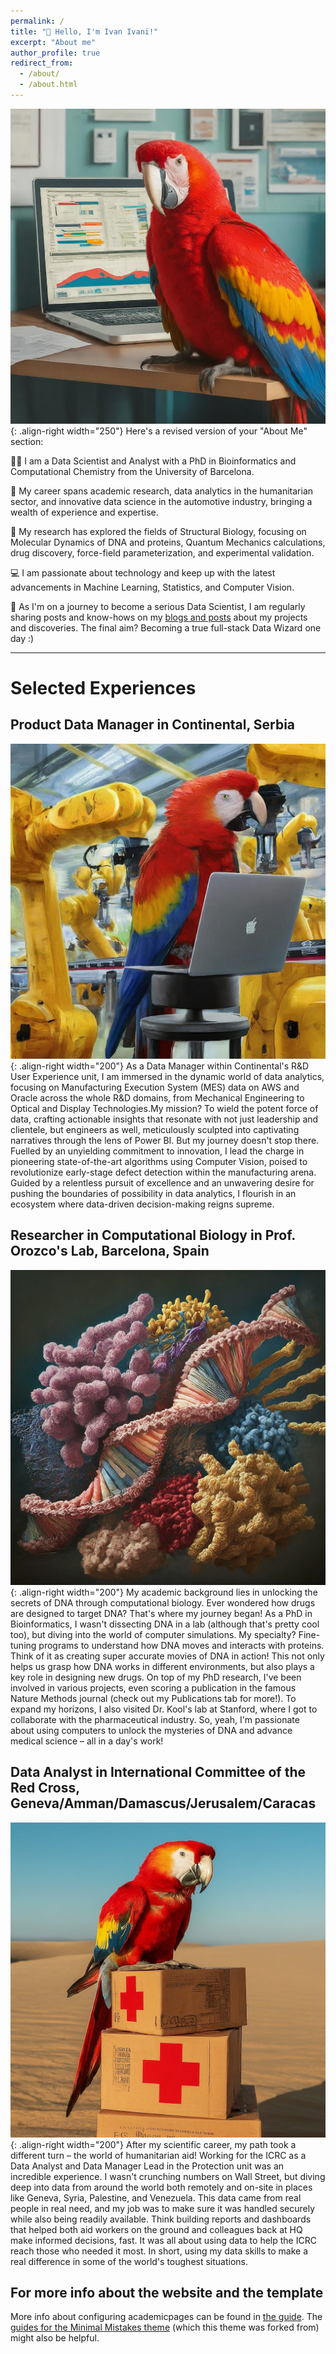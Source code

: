 ```yaml
---
permalink: /
title: "👋 Hello, I'm Ivan Ivani!"
excerpt: "About me"
author_profile: true
redirect_from: 
  - /about/
  - /about.html
---
```


![Red parrot doing Data Science work](/images/red_parrot_cubicle_2.jfif){: .align-right width="250"}
Here's a revised version of your "About Me" section:

👨‍💻 I am a Data Scientist and Analyst with a PhD in Bioinformatics and Computational Chemistry from the University of Barcelona.

💼 My career spans academic research, data analytics in the humanitarian sector, and innovative data science in the automotive industry, bringing a wealth of experience and expertise.

🧬 My research has explored the fields of Structural Biology, focusing on Molecular Dynamics of DNA and proteins, Quantum Mechanics calculations, drug discovery, force-field parameterization, and experimental validation.

💻 I am passionate about technology and keep up with the latest advancements in Machine Learning, Statistics, and Computer Vision.

📝 As I'm on a journey to become a serious Data Scientist, I am regularly sharing posts and know-hows on my [blogs and posts](https://realivanivani.github.io/year-archive/) about my projects and discoveries. The final aim? Becoming a true full-stack Data Wizard one day :)

---

Selected Experiences
======

## Product Data Manager in Continental, Serbia
![A parrot working on a computer with robotic arm](/images/parrot_comp_robot2.jfif){: .align-right width="200"}
As a Data Manager within Continental's R&D User Experience unit, I am immersed in the dynamic world of data analytics, focusing on Manufacturing Execution System (MES) data on AWS and Oracle across the whole R&D domains, from Mechanical Engineering to Optical and Display Technologies.My mission? To wield the potent force of data, crafting actionable insights that resonate with not just leadership and clientele, but engineers as well, meticulously sculpted into captivating narratives through the lens of Power BI. But my journey doesn't stop there. Fuelled by an unyielding commitment to innovation, I lead the charge in pioneering state-of-the-art algorithms using Computer Vision, poised to revolutionize early-stage defect detection within the manufacturing arena. Guided by a relentless pursuit of excellence and an unwavering desire for pushing the boundaries of possibility in data analytics, I flourish in an ecosystem where data-driven decision-making reigns supreme.

## Researcher in Computational Biology in Prof. Orozco's Lab, Barcelona, Spain
![DNA surrounded with proteins](/images/dna_surrounded_proteins.jfif){: .align-right width="200"}
My academic background lies in unlocking the secrets of DNA through computational biology. Ever wondered how drugs are designed to target DNA? That's where my journey began! As a PhD in Bioinformatics, I wasn't dissecting DNA in a lab (although that's pretty cool too), but diving into the world of computer simulations. My specialty? Fine-tuning programs to understand how DNA moves and interacts with proteins. Think of it as creating super accurate movies of DNA in action!  This not only helps us grasp how DNA works in different environments, but also plays a key role in designing new drugs. On top of my PhD research, I've been involved in various projects, even scoring a publication in the famous Nature Methods journal (check out my Publications tab for more!).  To expand my horizons, I also visited Dr. Kool's lab at Stanford, where I got to collaborate with the pharmaceutical industry.  So, yeah, I'm passionate about using computers to unlock the mysteries of DNA and advance medical science – all in a day's work!

## Data Analyst in International Committee of the Red Cross, Geneva/Amman/Damascus/Jerusalem/Caracas
![Red Guacamaya on red cross aid boxes](/images/parrot_on_redcross_boxes.jfif){: .align-right width="200"}
After my scientific career, my path took a different turn – the world of humanitarian aid!  Working for the ICRC as a Data Analyst and Data Manager Lead in the Protection unit was an incredible experience.  I wasn't crunching numbers on Wall Street, but diving deep into data from around the world both remotely and on-site in places like Geneva, Syria, Palestine, and Venezuela.  This data came from real people in real need, and my job was to make sure it was handled securely while also being readily available.  Think building reports and dashboards that helped both aid workers on the ground and colleagues back at HQ make informed decisions, fast.  It was all about using data to help the ICRC reach those who needed it most.  In short, using my data skills to make a real difference in some of the world's toughest situations.




For more info about the website and the template
------
More info about configuring academicpages can be found in [the guide](https://academicpages.github.io/markdown/). The [guides for the Minimal Mistakes theme](https://mmistakes.github.io/minimal-mistakes/docs/configuration/) (which this theme was forked from) might also be helpful.

